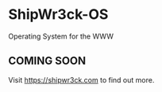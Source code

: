 # ShipWr3ck-OS
Operating System for the WWW
## COMING SOON
Visit https://shipwr3ck.com to find out more.
